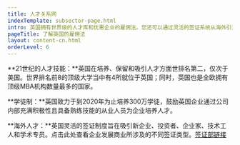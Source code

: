 ```yaml
---
title: 人才关系网
indexTemplate: subsector-page.html
intro: 英国拥有世界级的人才库和优惠企业的雇佣法。您还可以通过灵活的签证系统从海外引进雇员。
pageTitle: 了解英国的雇佣法
layout: content-cn.html
orderLevel: 6
---
```


**21世纪的人才技能：**英国在培养、保留和吸引人才方面世排名第二，仅次于美国。世界排名前8的顶级大学当中有4所就位于英国；同时，英国也是全欧拥有顶级MBA机构数量最多的国家。 

**学徒制：**英国致力于到2020年为止培养300万学徒，鼓励英国企业通过公司内部充满积极性且具备熟练技能的从业人员为企业培养人才。

**海外人才：**英国灵活的签证制度旨在吸引新企业、投资者、企业家、技术工人和学术专员。点击此处查看企业发展商业所涉及的不同签证类型。[签证部链接](/cn/投资指南/申请签证)
